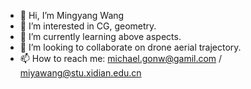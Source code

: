 - 👋 Hi, I’m Mingyang Wang
- 👀 I’m interested in CG, geometry.
- 🌱 I’m currently learning above aspects.
- 💞️ I’m looking to collaborate on drone aerial trajectory.
- 📫 How to reach me: michael.gonw@gamil.com / miyawang@stu.xidian.edu.cn

<!---
Marmiya/Marmiya is a ✨ special ✨ repository because its `README.md` (this file) appears on your GitHub profile.
You can click the Preview link to take a look at your changes.
--->
